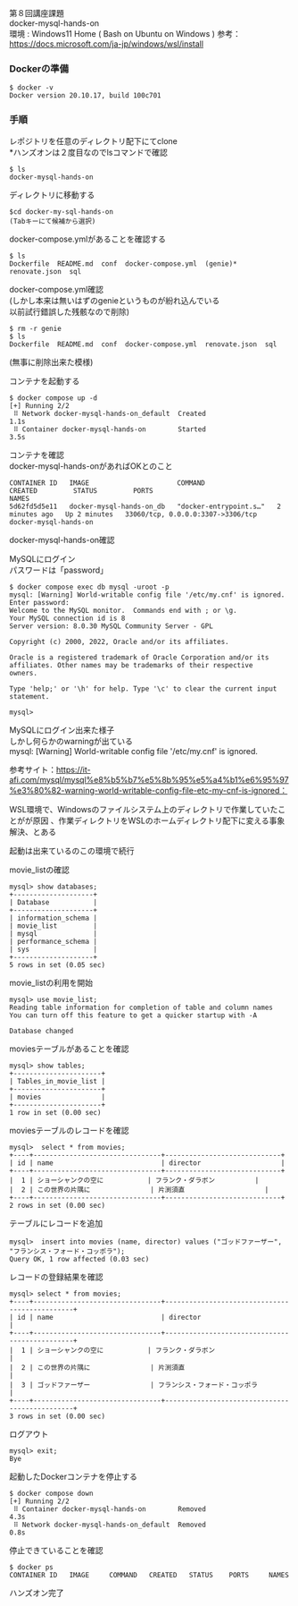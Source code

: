第８回講座課題  
docker-mysql-hands-on  
環境 : Windows11 Home  ( Bash on Ubuntu on Windows )
参考：https://docs.microsoft.com/ja-jp/windows/wsl/install

### Dockerの準備  
```
$ docker -v  
Docker version 20.10.17, build 100c701
```
### 手順　　
レポジトリを任意のディレクトリ配下にてclone  
*ハンズオンは２度目なのでlsコマンドで確認  
```
$ ls
docker-mysql-hands-on  
```  
ディレクトリに移動する
```
$cd docker-my-sql-hands-on  
(Tabキーにて候補から選択)  
```  
docker-compose.ymlがあることを確認する  
```
$ ls
Dockerfile  README.md  conf  docker-compose.yml  (genie)*  renovate.json  sql  
```  
docker-compose.yml確認  
(しかし本来は無いはずのgenieというものが紛れ込んでいる  
以前試行錯誤した残骸なので削除)
```
$ rm -r genie
$ ls 
Dockerfile  README.md  conf  docker-compose.yml  renovate.json  sql  
```
(無事に削除出来た模様)  

コンテナを起動する  
```
$ docker compose up -d  
[+] Running 2/2
 ⠿ Network docker-mysql-hands-on_default  Created                                                                  1.1s
 ⠿ Container docker-mysql-hands-on        Started                                                                  3.5s
 ```  

コンテナを確認  
docker-mysql-hands-onがあればOKとのこと  
```
CONTAINER ID   IMAGE                      COMMAND                  CREATED         STATUS         PORTS                               NAMES
5d62fd5d5e11   docker-mysql-hands-on_db   "docker-entrypoint.s…"   2 minutes ago   Up 2 minutes   33060/tcp, 0.0.0.0:3307->3306/tcp   docker-mysql-hands-on  
```
docker-mysql-hands-on確認  

MySQLにログイン  
パスワードは「password」  
```
$ docker compose exec db mysql -uroot -p  
mysql: [Warning] World-writable config file '/etc/my.cnf' is ignored.
Enter password:
Welcome to the MySQL monitor.  Commands end with ; or \g.
Your MySQL connection id is 8
Server version: 8.0.30 MySQL Community Server - GPL

Copyright (c) 2000, 2022, Oracle and/or its affiliates.

Oracle is a registered trademark of Oracle Corporation and/or its
affiliates. Other names may be trademarks of their respective
owners.

Type 'help;' or '\h' for help. Type '\c' to clear the current input statement.

mysql>
```
MySQLにログイン出来た様子  
しかし何らかのwarningが出ている  
mysql: [Warning] World-writable config file '/etc/my.cnf' is ignored.   

参考サイト：https://it-afi.com/mysql/mysql%e8%b5%b7%e5%8b%95%e5%a4%b1%e6%95%97%e3%80%82-warning-world-writable-config-file-etc-my-cnf-is-ignored：  

WSL環境で、Windowsのファイルシステム上のディレクトリで作業していたことがが原因 、作業ディレクトリをWSLのホームディレクトリ配下に変える事象解決、とある  

起動は出来ているのこの環境で続行　　

movie_listの確認  
```
mysql> show databases;
+--------------------+
| Database           |
+--------------------+
| information_schema |
| movie_list         |
| mysql              |
| performance_schema |
| sys                |
+--------------------+
5 rows in set (0.05 sec)
```
movie_listの利用を開始  
```
mysql> use movie_list;
Reading table information for completion of table and column names
You can turn off this feature to get a quicker startup with -A

Database changed
```
moviesテーブルがあることを確認  
```
mysql> show tables;
+----------------------+
| Tables_in_movie_list |
+----------------------+
| movies               |
+----------------------+
1 row in set (0.00 sec)  
```
moviesテーブルのレコードを確認 
``` 
mysql>  select * from movies;
+----+--------------------------------+-----------------------------+
| id | name                           | director                    |
+----+--------------------------------+-----------------------------+
|  1 | ショーシャンクの空に           | フランク・ダラボン          |
|  2 | この世界の片隅に               | 片渕須直                    |
+----+--------------------------------+-----------------------------+
2 rows in set (0.00 sec)
```
テーブルにレコードを追加  
```
mysql>  insert into movies (name, director) values ("ゴッドファーザー", "フランシス・フォード・コッポラ");
Query OK, 1 row affected (0.03 sec)  
```
レコードの登録結果を確認  
```
mysql> select * from movies;
+----+--------------------------------+-----------------------------------------------+
| id | name                           | director                                      |
+----+--------------------------------+-----------------------------------------------+
|  1 | ショーシャンクの空に           | フランク・ダラボン                            |
|  2 | この世界の片隅に               | 片渕須直                                      |
|  3 | ゴッドファーザー               | フランシス・フォード・コッポラ                |
+----+--------------------------------+-----------------------------------------------+
3 rows in set (0.00 sec)  
```
ログアウト  
```
mysql> exit;
Bye
```
起動したDockerコンテナを停止する  
```
$ docker compose down
[+] Running 2/2
 ⠿ Container docker-mysql-hands-on        Removed                                                                  4.3s
 ⠿ Network docker-mysql-hands-on_default  Removed                                                                  0.8s
```
停止できていることを確認  
```
$ docker ps
CONTAINER ID   IMAGE     COMMAND   CREATED   STATUS    PORTS     NAMES
```
ハンズオン完了  




